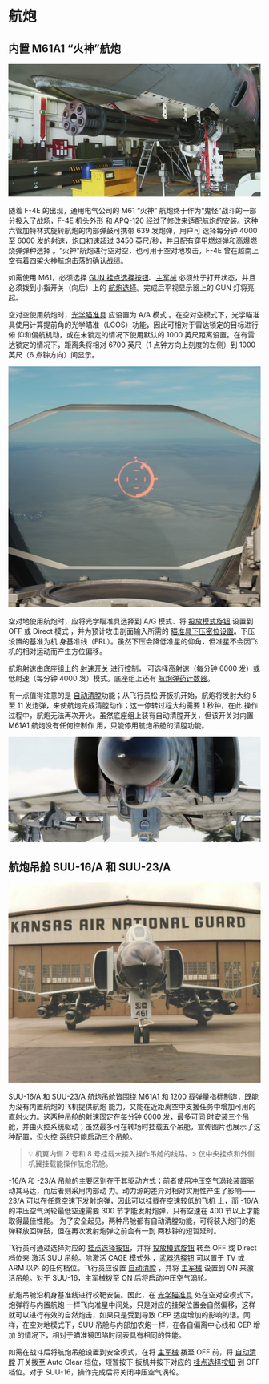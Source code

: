 # 航炮

## 内置 M61A1 “火神”航炮

![m61](../img/m61.jpg)

随着 F-4E 的出现，通用电气公司的 M61 “火神” 航炮终于作为“鬼怪”战斗的一部分投入了战场，F-4E 机头外形
和 APQ-120 经过了修改来适配航炮的安装。这种六管加特林式旋转航炮的内部弹鼓可携带 639 发炮弹，用户可
选择每分钟 4000 至 6000 发的射速，炮口初速超过 3450 英尺/秒，并且配有穿甲燃烧弹和高爆燃烧弹弹种选择
。“火神”航炮进行空对空，也可用于空对地攻击，F-4E 曾在越南上空有着四架火神航炮击落的确认战绩。

如需使用 M61，必须选择
[GUN 挂点选择按钮](../cockpit/pilot/weapon_management.md#station-select-buttons)、[主军械](../cockpit/pilot/weapon_management.md#master-arm-switch)
必须处于打开状态，并且必须拨到小指开关（向后）上的
[航炮选择](../cockpit/pilot/weapon_management.md#head-up-display-indicators)。完成后平视显示器上的
GUN 灯将亮起。

空对空使用航炮时，[光学瞄准具](../cockpit/pilot/dscg_controls.md#sight-mode-knob) 应设置为 A/A 模式
。在空对空模式下，光学瞄准具使用计算提前角的光学瞄准（LCOS）功能，因此可相对于雷达锁定的目标进行俯
仰和偏航机动，或在未锁定的情况下使用默认的 1000 英尺距离设置。在有雷达锁定的情况下，距离条将相对
6700 英尺（1 点钟方向上刻度的左侧）到 1000 英尺（6 点钟方向）间显示。

![radar_gun_lock](../img/radar_gun_lock.jpg)

空对地使用航炮时，应将光学瞄准具选择到 A/G 模式、将
[投放模式旋钮](../cockpit/pilot/weapon_management.md#delivery-mode-knob) 设置到 OFF 或 Direct 模式
，并为预计攻击剖面输入所需的
[瞄准具下压密位设置](../cockpit/pilot/dscg_controls.md#reticle-depression-knob)。下压设置的基准为机
身基准线（FRL）。虽然下压会降低准星的仰角，但准星不会因飞机的相对运动而产生方位偏移。

航炮射速由底座组上的 [射速开关](../cockpit/pilot/pedestal_group.md#rate-of-fire-switch) 进行控制，
可选择高射速（每分钟 6000 发）或低射速（每分钟 4000 发）模式。底座组上还有
[航炮弹药计数器](../cockpit/pilot/pedestal_group.md#rounds-remaining-indicator)。

有一点值得注意的是 [自动清膛](../cockpit/pilot/pedestal_group.md#auto-clear-switch)功能；从飞行员松
开扳机开始，航炮将发射大约 5 至 11 发炮弹，来使航炮完成清膛动作；这一停转过程大约需要 1 秒钟，在此
操作过程中，航炮无法再次开火。虽然底座组上装有自动清膛开关，但该开关对内置 M61A1 航炮没有任何控制作
用，只能停用航炮吊舱的清膛功能。

![ext_gun_door_open](../img/ext_f4_gun.jpg)

## 航炮吊舱 SUU-16/A 和 SUU-23/A

![SUU pods](../img/suupods.jpg)

SUU-16/A 和 SUU-23/A 航炮吊舱皆围绕 M61A1 和 1200 载弹量指标制造，既能为没有内置航炮的飞机提供航炮
能力，又能在近距离空中支援任务中增加可用的直射火力。这两种吊舱的射速固定在每分钟 6000 发，最多可同
时安装三个吊舱，并由火控系统驱动；虽然最多可在转场时挂载五个吊舱，宣传图片也展示了这种配置，但火控
系统只能启动三个吊舱。

> 💡 机翼内侧 2 号和 8 号挂载未接入操作吊舱的线路。> 仅中央挂点和外侧机翼挂载能操作航炮吊舱。

-16/A 和 -23/A 吊舱的主要区别在于其驱动方式；前者使用冲压空气涡轮装置驱动其马达，而后者则采用内部动
力。动力源的差异对相对实用性产生了影响——23/A 可以在任意空速下发射炮弹，因此可以挂载在空速较低的飞机
上，而 -16/A 的冲压空气涡轮最低空速需要 300 节才能发射炮弹，只有空速在 400 节以上才能取得最佳性能。
为了安全起见，两种吊舱都有自动清膛功能，可将装入炮闩的炮弹释放回弹鼓，但在再次发射炮弹之前会有一到
两秒钟的短暂延时。

飞行员可通过选择对应的
[挂点选择按钮](../cockpit/pilot/weapon_management.md#station-select-buttons)，并将
[投放模式旋钮](../cockpit/pilot/weapon_management.md#delivery-mode-knob) 转至 OFF 或 Direct 档位来
激活 SUU 吊舱。除激活 CAGE 模式外
，[武器选择钮](../cockpit/pilot/weapon_management.md#weapon-selector-knob) 可以置于 TV 或 ARM 以外
的任何档位。飞行员应设置 [自动清膛](../cockpit/pilot/pedestal_group.md#auto-clear-switch) ，并将
[主军械](../cockpit/pilot/weapon_management.md#master-arm-switch) 设置到 ON 来激活吊舱。对于
SUU-16，主军械拨至 ON 后将启动冲压空气涡轮。

航炮吊舱沿机身基准线进行校靶安装。因此，在
[光学瞄准具](../cockpit/pilot/dscg_controls.md#sight-mode-knob) 处在空对空模式下，炮弹将与内置航炮
一样飞向准星中间处，只是对应的挂架位置会自然偏移，这样就可以进行有效的自然炮击，如果只是受到导致
CEP 适度增加的影响的话。同样，在空对地模式下，SUU 吊舱与内部加农炮一样，在各自偏离中心线和 CEP 增加
的情况下，相对于瞄准镜凹陷时间表具有相同的性能。

如需在战斗后将航炮吊舱设置到安全模式，在将
[主军械](../cockpit/pilot/weapon_management.md#master-arm-switch) 拨至 OFF 前，将
[自动清膛](../cockpit/pilot/pedestal_group.md#auto-clear-switch) 开关拨至 Auto Clear 档位，短暂按下
扳机并按下对应的 [挂点选择按钮](../cockpit/pilot/weapon_management.md#station-select-buttons) 到
OFF 档位。对于 SUU-16，操作完成后将关闭冲压空气涡轮。
